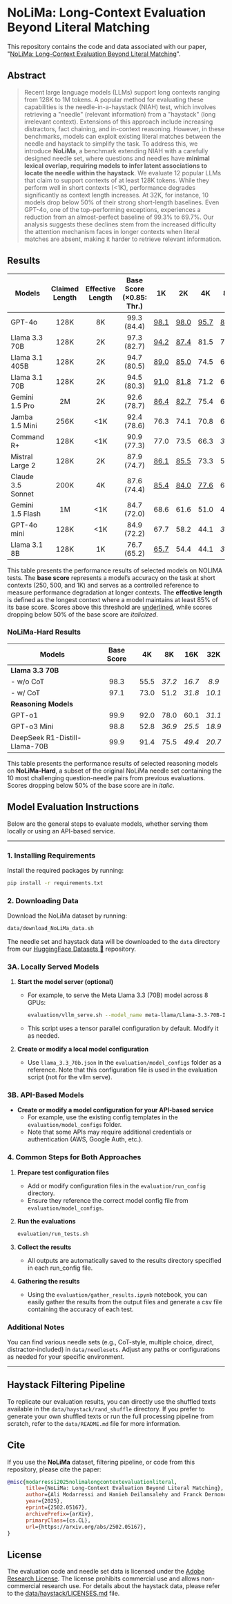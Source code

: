 # NoLiMa: Long-Context Evaluation Beyond Literal Matching

This repository contains the code and data associated with our paper, "[NoLiMa: Long-Context Evaluation Beyond Literal Matching](https://arxiv.org/abs/2502.05167)".

## Abstract
> Recent large language models (LLMs) support long contexts ranging from 128K to 1M tokens. A popular method for evaluating these capabilities is the needle-in-a-haystack (NIAH) test, which involves retrieving a "needle" (relevant information) from a "haystack" (long irrelevant context). Extensions of this approach include increasing distractors, fact chaining, and in-context reasoning. However, in these benchmarks, models can exploit existing literal matches between the needle and haystack to simplify the task. To address this, we introduce **NoLiMa**, a benchmark extending NIAH with a carefully designed needle set, where questions and needles have **minimal lexical overlap, requiring models to infer latent associations to locate the needle within the haystack**. We evaluate 12 popular LLMs that claim to support contexts of at least 128K tokens. While they perform well in short contexts ($<$1K), performance degrades significantly as context length increases. At 32K, for instance, 10 models drop below 50\% of their strong short-length baselines. Even GPT-4o, one of the top-performing exceptions, experiences a reduction from an almost-perfect baseline of 99.3\% to 69.7\%. Our analysis suggests these declines stem from the increased difficulty the attention mechanism faces in longer contexts when literal matches are absent, making it harder to retrieve relevant information.

## Results
| Models               | Claimed Length | Effective Length | Base Score<br>(×0.85: Thr.) | 1K  | 2K  | 4K  | 8K  | 16K | 32K |
|----------------------|:-------------:|:---------------:|:-----------------------:|:---:|:---:|:---:|:---:|:---:|:---:|
| GPT-4o              | 128K          | 8K              | 99.3 (84.4)             | <ins>98.1</ins> | <ins>98.0</ins> | <ins>95.7</ins> | <ins>89.2</ins> | 81.6 | 69.7 |
| Llama 3.3 70B       | 128K          | 2K              | 97.3 (82.7)             | <ins>94.2</ins> | <ins>87.4</ins> | 81.5 | 72.1 | 59.5 | *42.7* |
| Llama 3.1 405B      | 128K          | 2K              | 94.7 (80.5)             | <ins>89.0</ins> | <ins>85.0</ins> | 74.5 | 60.1 | 48.4 | *38.0* |
| Llama 3.1 70B       | 128K          | 2K              | 94.5 (80.3)             | <ins>91.0</ins> | <ins>81.8</ins> | 71.2 | 62.7 | 51.8 | *43.2* |
| Gemini 1.5 Pro      | 2M            | 2K              | 92.6 (78.7)             | <ins>86.4</ins> | <ins>82.7</ins> | 75.4 | 63.9 | 55.5 | 48.2 |
| Jamba 1.5 Mini      | 256K          | <1K             | 92.4 (78.6)             | 76.3 | 74.1 | 70.8 | 62.2 | 52.7 | *43.6* |
| Command R+          | 128K          | <1K             | 90.9 (77.3)             | 77.0 | 73.5 | 66.3 | *39.5* | *21.3* | *7.4* |
| Mistral Large 2     | 128K          | 2K              | 87.9 (74.7)             | <ins>86.1</ins> | <ins>85.5</ins> | 73.3 | 51.5 | *32.6* | *18.7* |
| Claude 3.5 Sonnet   | 200K          | 4K              | 87.6 (74.4)             | <ins>85.4</ins> | <ins>84.0</ins> | <ins>77.6</ins> | 61.7 | 45.7 | *29.8* |
| Gemini 1.5 Flash    | 1M            | <1K             | 84.7 (72.0)             | 68.6 | 61.6 | 51.0 | 44.4 | *35.5* | *28.6* |
| GPT-4o mini         | 128K          | <1K             | 84.9 (72.2)             | 67.7 | 58.2 | 44.1 | *32.6* | *20.6* | *13.7* |
| Llama 3.1 8B        | 128K          | 1K              | 76.7 (65.2)             | <ins>65.7</ins> | 54.4 | 44.1 | *31.9* | *22.6* | *14.2* |

This table presents the performance results of selected models on NOLIMA tests. The **base score** represents a model’s accuracy on the task at short contexts (250, 500, and 1K) and serves as a controlled reference to measure performance degradation at longer contexts. 
The **effective length** is defined as the longest context where a model maintains at least 85% of its base score. Scores above this threshold are <ins>underlined</ins>, while scores dropping below 50% of the base score are *italicized*.

### NoLiMa-Hard Results
| Models                | Base Score | 4K  | 8K  | 16K | 32K |
|-----------------------|:---------:|:---:|:---:|:---:|:---:|
| **Llama 3.3 70B**     |           |     |     |     |     |
| - w/o CoT            | 98.3       | 55.5 | *37.2* | *16.7* | *8.9* |
| - w/ CoT             | 97.1       | 73.0 | 51.2 | *31.8* | *10.1* |
| **Reasoning Models**  |           |     |     |     |     |
| GPT-o1               | 99.9       | 92.0 | 78.0 | 60.1 | *31.1* |
| GPT-o3 Mini          | 98.8       | 52.8 | *36.9* | *25.5* | *18.9* |
| DeepSeek R1-Distill-Llama-70B   | 99.9       | 91.4 | 75.5 | *49.4* | *20.7* |

This table presents the performance results of selected reasoning models on **NoLiMa-Hard**, a subset of the original NoLiMa needle set containing the 10 most challenging question-needle pairs from previous evaluations. 
Scores dropping below 50% of the base score are in *italic*.


## Model Evaluation Instructions

Below are the general steps to evaluate models, whether serving them locally or using an API-based service.

---
### 1. Installing Requirements
Install the required packages by running:
```bash
pip install -r requirements.txt
```

### 2. Downloading Data
Download the NoLiMa dataset by running:
```bash
data/download_NoLiMa_data.sh
```
The needle set and haystack data will be downloaded to the `data` directory from our [HuggingFace Datasets 🤗](https://huggingface.co/datasets/amodaresi/NoLiMa) repository.

### 3A. Locally Served Models

1. **Start the model server (optional)**  
   - For example, to serve the Meta Llama 3.3 (70B) model across 8 GPUs:  
     ```bash
     evaluation/vllm_serve.sh --model_name meta-llama/Llama-3.3-70B-Instruct --num_gpus 8
     ```
   - This script uses a tensor parallel configuration by default. Modify it as needed.

2. **Create or modify a local model configuration**  
   - Use `llama_3.3_70b.json` in the `evaluation/model_configs` folder as a reference.
   Note that this configuration file is used in the evaluation script (not for the vllm serve).

### 3B. API-Based Models

- **Create or modify a model configuration for your API-based service**  
  - For example, use the existing config templates in the `evaluation/model_configs` folder.  
  - Note that some APIs may require additional credentials or authentication (AWS, Google Auth, etc.).

### 4. Common Steps for Both Approaches

1. **Prepare test configuration files**  
   - Add or modify configuration files in the `evaluation/run_config` directory.  
   - Ensure they reference the correct model config file from `evaluation/model_configs`.

2. **Run the evaluations**  
   ```bash
   evaluation/run_tests.sh
   ```
3. **Collect the results**
    - All outputs are automatically saved to the results directory specified in each run_config file.
4. **Gathering the results**
    - Using the `evaluation/gather_results.ipynb` notebook, you can easily gather the results from the output files and generate a csv file containing the accuracy of each test.

### Additional Notes
You can find various needle sets (e.g., CoT-style, multiple choice, direct, distractor-included) in `data/needlesets`.
Adjust any paths or configurations as needed for your specific environment.

---

## Haystack Filtering Pipeline

To replicate our evaluation results, you can directly use the shuffled texts available in the `data/haystack/rand_shuffle` directory. If you prefer to generate your own shuffled texts or run the full processing pipeline from scratch, refer to the `data/README.md` file for more information.

## Cite
If you use the **NoLiMa** dataset, filtering pipeline, or code from this repository, please cite the paper:
```bibtex
@misc{modarressi2025nolimalongcontextevaluationliteral,
      title={NoLiMa: Long-Context Evaluation Beyond Literal Matching}, 
      author={Ali Modarressi and Hanieh Deilamsalehy and Franck Dernoncourt and Trung Bui and Ryan A. Rossi and Seunghyun Yoon and Hinrich Schütze},
      year={2025},
      eprint={2502.05167},
      archivePrefix={arXiv},
      primaryClass={cs.CL},
      url={https://arxiv.org/abs/2502.05167}, 
}
```

## License

The evaluation code and needle set data is licensed under the [Adobe Research License](LICENSE). The license prohibits commercial use and allows non-commercial research use. For details about the haystack data, please refer to the [data/haystack/LICENSES.md](https://huggingface.co/datasets/amodaresi/NoLiMa/resolve/main/haystack/LICENSES.md) file.

